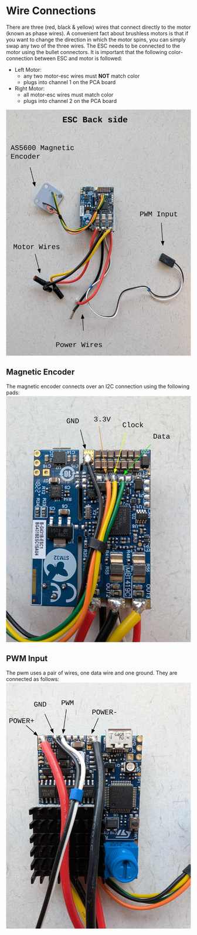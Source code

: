 # Wire Connections

There are three (red, black & yellow) wires that connect directly to the motor (known as phase wires). A convenient fact about brushless motors is that if you want to change the direction in which the motor spins, you can simply swap any two of the three wires. The ESC needs to be connected to the motor using the bullet connectors. It is important that the following color-connection between ESC and motor is followed:

* Left Motor:
    * any two motor-esc wires must **NOT** match color
    * plugs into channel 1 on the PCA board
* Right Motor:
    * all motor-esc wires must match color
    * plugs into channel 2 on the PCA board

![Back of ESC with annotations](https://github.com/VU-ASE/.github/blob/main/images/esc/esc-back.png?raw=true)

<!-- ![Front of ESC with annotations](https://github.com/VU-ASE/.github/blob/main/images/esc/esc-front.png?raw=true) -->


## Magnetic Encoder
The magnetic encoder connects over an I2C connection using the following pads:
![Back of ESC close up with annotations](https://github.com/VU-ASE/.github/blob/main/images/esc/esc-back-close-up.png?raw=true)

## PWM Input
The pwm uses a pair of wires, one data wire and one ground. They are connected as follows:
![Front of ESC close up with annotations](https://github.com/VU-ASE/.github/blob/main/images/esc/esc-front-close-up.png?raw=true)

